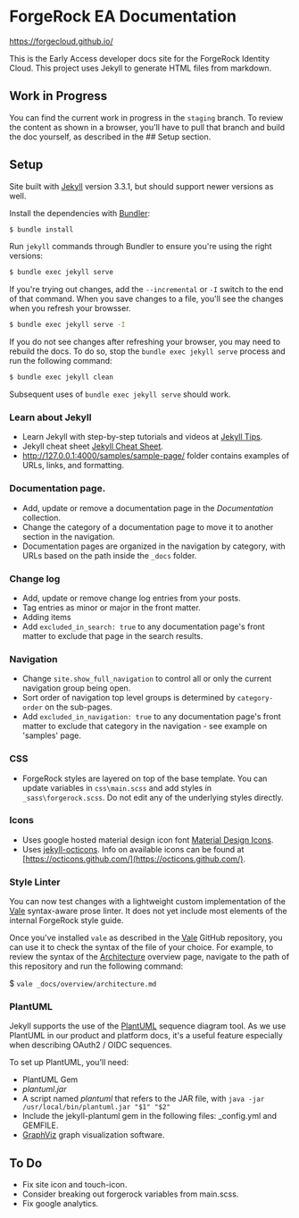 # ForgeRock EA Documentation

https://forgecloud.github.io/

This is the Early Access developer docs site for the ForgeRock Identity Cloud. This project uses Jekyll to generate HTML files from markdown.

## Work in Progress

You can find the current work in progress in the `staging` branch. To review the content as shown in a browser, you'll have to pull that branch and build the doc yourself, as described in the ## Setup section.


## Setup

Site built with [Jekyll](http://jekyllrb.com/) version 3.3.1, but should support newer versions as well.

Install the dependencies with [Bundler](http://bundler.io/):

~~~bash
$ bundle install
~~~

Run `jekyll` commands through Bundler to ensure you're using the right versions:

~~~bash
$ bundle exec jekyll serve 
~~~

If you're trying out changes, add the `--incremental` or `-I` switch to the end of that command. When you save changes to a file, you'll see the changes when you refresh your browsser.

~~~bash
$ bundle exec jekyll serve -I
~~~

If you do not see changes after refreshing your browser, you may need to rebuild the docs. To do so, stop the `bundle exec jekyll serve` process and run the following command:

~~~bash
$ bundle exec jekyll clean
~~~

Subsequent uses of `bundle exec jekyll serve` should work.


### Learn about Jekyll

* Learn Jekyll with step-by-step tutorials and videos at [Jekyll Tips](http://jekyll.tips/).
* Jekyll cheat sheet [Jekyll Cheat Sheet](https://learn.cloudcannon.com/jekyll-cheat-sheet/).
* http://127.0.0.1:4000/samples/sample-page/ folder contains examples of URLs, links, and formatting.

### Documentation page.

* Add, update or remove a documentation page in the *Documentation* collection.
* Change the category of a documentation page to move it to another section in the navigation.
* Documentation pages are organized in the navigation by category, with URLs based on the path inside the `_docs` folder.

### Change log

* Add, update or remove change log entries from your posts.
* Tag entries as minor or major in the front matter.
* Adding items 
* Add `excluded_in_search: true` to any documentation page's front matter to exclude that page in the search results.

### Navigation

* Change `site.show_full_navigation` to control all or only the current navigation group being open.
* Sort order of navigation top level groups is determined by `category-order` on the sub-pages.
* Add `excluded_in_navigation: true` to any documentation page's front matter to exclude that category in the navigation - see example on 'samples' page.

### CSS
* ForgeRock styles are layered on top of the base template. You can update variables in `css\main.scss` and add styles in `_sass\forgerock.scss`. Do not edit any of the underlying styles directly.

### Icons
* Uses google hosted material design icon font [Material Design Icons](https://material.io/icons/).
* Uses [jekyll-octicons](https://github.com/primer/octicons/tree/master/lib/jekyll-octicons). Info on available icons can be found at [https://octicons.github.com/](https://octicons.github.com/).

### Style Linter

You can now test changes with a lightweight custom implementation of the [Vale](https://github.com/errata-ai/vale) syntax-aware prose linter. It does not yet include most elements of the internal ForgeRock style guide.

Once you've installed `vale` as described in the [Vale](https://github.com/errata-ai/vale) GitHub repository, you can use it to check the syntax of the file of your choice. For example, to review the syntax of the [Architecture](https://developer-cloud.forgerock.com/overview/architecture/) overview page, navigate to the path of this repository and run the following command:

$ `vale _docs/overview/architecture.md`

### PlantUML

Jekyll supports the use of the [PlantUML](http://plantuml.com/) sequence diagram tool. As we use PlantUML in our product and platform docs, it's a useful feature especially when describing OAuth2 / OIDC sequences. 

To set up PlantUML, you'll need:
- PlantUML Gem
- *plantuml.jar* 
- A script named *plantuml* that refers to the JAR file, with `java -jar /usr/local/bin/plantuml.jar "$1" "$2"`
- Include the jekyll-plantuml gem in the following files: _config.yml and GEMFILE.
- [GraphViz](https://www.graphviz.org/) graph visualization software.

## To Do

- Fix site icon and touch-icon.
- Consider breaking out forgerock variables from main.scss.
- Fix google analytics.
